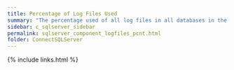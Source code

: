 ```yaml
---
title: ﻿Percentage of Log Files Used
summary: "The percentage used of all log files in all databases in the SQL Server."
sidebar: c_sqlserver_sidebar
permalink: sqlserver_component_logfiles_pcnt.html
folder: ConnectSQLServer
---
```


{% include links.html %}
